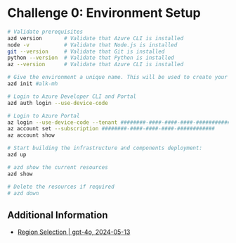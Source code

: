 # Challenge 0: Environment Setup

```bash
# Validate prerequisites
azd version       # Validate that Azure CLI is installed
node -v           # Validate that Node.js is installed
git --version     # Validate that Git is installed
python --version  # Validate that Python is installed
az --version      # Validate that Azure CLI is installed

# Give the environment a unique name. This will be used to create your resources. For example, cowboy-hats would create resource group rg-cowboy-hats. It could be alk-mh.
azd init #alk-mh

# Login to Azure Developer CLI and Portal
azd auth login --use-device-code

# Login to Azure Portal
az login --use-device-code --tenant ########-####-####-####-############
az account set --subscription ########-####-####-####-############
az account show

# Start building the infrastructure and components deployment:
azd up

# azd show the current resources
azd show

# Delete the resources if required
# azd down
```

## Additional Information

- [Region Selection | gpt-4o, 2024-05-13][1]

[1]: https://learn.microsoft.com/en-us/azure/ai-services/openai/concepts/models?tabs=global-standard%2Cstandard-chat-completions#standard-models-by-endpoint